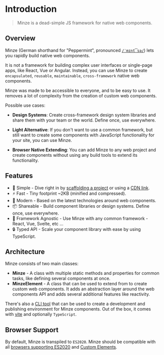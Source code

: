 # Introduction

> Minze is a dead-simple JS framework for native web components.

## Overview

Minze (German shorthand for "Peppermint", pronounced [`/ˈmɪnt͡sə/`](https://upload.wikimedia.org/wikipedia/commons/c/c2/De-Minze.ogg)) lets you rapidly build native web components.

It is not a framework for building complex user interfaces or single-page apps, like React, Vue or Angular. Instead, you can use Minze to create `encapsulated`, `reusable`, `maintainable`, `cross-framework` native web components.

Minze was made to be accessible to everyone, and to be easy to use. It removes a lot of complexity from the creation of custom web components.

Possible use cases:

- **Design Systems**: Create cross-framework design system libraries and share them with your team or the world. Define once, use everywhere.

- **Light Alternative**: If you don't want to use a common framework, but still want to create some components with JavaScript functionality for your site, you can use Minze.

- **Browser Native Extending**: You can add Minze to any web project and create components without using any build tools to extend its functionality.

## Features

- 👶 Simple - Dive right in by [scaffolding a project](/guide/installation#cli) or using a [CDN link](/guide/installation#cdn).
- ⚡ Fast - Tiny footprint ~2KB (minified and compressed).
- 🚀 Modern - Based on the latest technologies around web components.
- 📦 Shareable - Build component libraries or design systems. Define once, use everywhere.
- 🎲 Framework Agnostic - Use Minze with any common framework - React, Vue, Svelte, etc ...
- 🔒 Typed API - Scale your component library with ease by using TypeScript.

## Architecture

Minze consists of two main classes:

- **Minze** - A class with multiple static methods and properties for common tasks, like defining several components at once.
- **MinzeElement** - A class that can be used to extend from to create custom web components. It adds an abstraction layer around the web components API and adds several additional features like reactivity.

There's also a [CLI tool](/guide/installation.html#cli) that can be used to create a development and publishing environment for Minze components. Out of the box, it comes with [vite](https://vitejs.dev/) and optionally `TypeScript`.

## Browser Support

By default, Minze is transpiled to `ES2020`. Minze should be compatible with all [browsers supporting ES2020](https://caniuse.com/?search=es2020) and [Custom Elements](https://caniuse.com/?search=Custom%20Elements).
